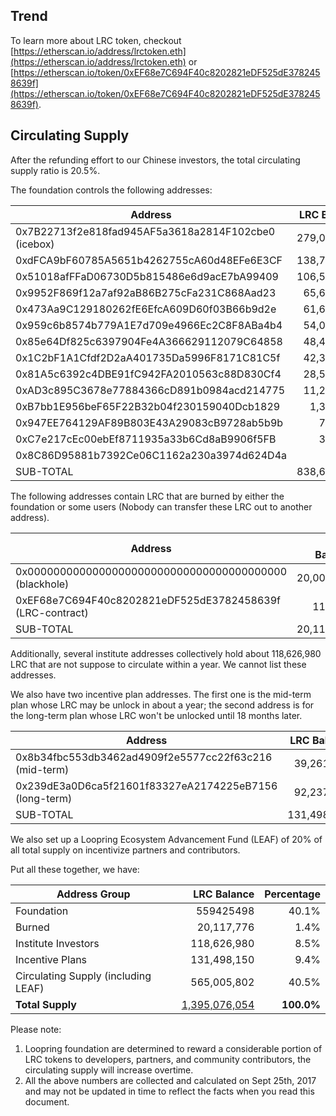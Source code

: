 
## Trend

<script type="text/javascript" src="https://files.coinmarketcap.com/static/widget/currency.js"></script>
<div class="coinmarketcap-currency-widget" data-currency="loopring" data-base="USD"  data-secondary="BTC"></div>

To learn more about LRC token, checkout [https://etherscan.io/address/lrctoken.eth](https://etherscan.io/address/lrctoken.eth) or 
[https://etherscan.io/token/0xEF68e7C694F40c8202821eDF525dE3782458639f](https://etherscan.io/token/0xEF68e7C694F40c8202821eDF525dE3782458639f).

## Circulating Supply

After the refunding effort to our Chinese investors, the total circulating supply ratio is 20.5%.

The foundation controls the following addresses:

|Address  | LRC Balance|
|------------- | -------------:|
0x7B22713f2e818fad945AF5a3618a2814F102cbe0 (icebox) |   279,015,212 |
0xdFCA9bF60785A5651b4262755cA60d48EFe6E3CF  |   138,768,403 |
0x51018afFFaD06730D5b815486e6d9acE7bA99409  |   106,527,780 |
0x9952F869f12a7af92aB86B275cFa231C868Aad23  |   65,646,211  |
0x473Aa9C129180262fE6EfcA609D60f03B66b9d2e  |   61,673,216  |
0x959c6b8574b779A1E7d709e4966Ec2C8F8ABa4b4  |   54,001,284  |
0x85e64Df825c6397904Fe4A366629112079C64858  |   48,460,979  |
0x1C2bF1A1Cfdf2D2aA401735Da5996F8171C81C5f  |   42,385,206  |
0x81A5c6392c4DBE91fC942FA2010563c88D830Cf4  |   28,505,011  |
0xAD3c895C3678e77884366cD891b0984acd214775  |   11,214,569  |
0xB7bb1E956beF65F22B32b04f230159040Dcb1829  |   1,378,402   |
0x947EE764129AF89B803E43A29083cB9728ab5b9b  |   782,294 |
0xC7e217cEc00ebEf8711935a33b6Cd8aB9906f5FB  |   301,426 |
0x8C86D95881b7392Ce06C1162a230a3974d624D4a  |   2,400   |
SUB-TOTAL   |   838,662,393 |   

The following addresses contain LRC that are burned by either the foundation or some users (Nobody can transfer these LRC out to another address).

|Address  | LRC Balance|
|------------- | -------------:|
0x0000000000000000000000000000000000000000 (blackhole)  |   20,000,000  |
0xEF68e7C694F40c8202821eDF525dE3782458639f (LRC-contract)   |   117,776 |
SUB-TOTAL   |   20,117,776  |   

Additionally, several institute addresses collectively hold about 118,626,980 LRC that are not suppose to circulate within a year. We cannot list these addresses.

We also have two incentive plan addresses. The first one is the mid-term plan whose LRC may be unlock in about a year; the second address is for the long-term plan whose LRC won't be unlocked until 18 months later.

|Address  | LRC Balance|
|------------- | -------------:|
0x8b34fbc553db3462ad4909f2e5577cc22f63c216 (mid-term)   |   39,261,025  |
0x239dE3a0D6ca5f21601f83327eA2174225eB7156 (long-term)  |   92,237,125  |
 SUB-TOTAL  |   131,498,150 |
 
We also set up a Loopring Ecosystem Advancement Fund (LEAF) of 20% of all total supply on incentivize partners and contributors.

Put all these together, we have:

|Address Group  | LRC Balance| Percentage|
|------------- | -------------:|-------------:|
Foundation  |   559425498   |   40.1%
Burned  |   20,117,776  |   1.4%
Institute Investors |   118,626,980 |   8.5%
Incentive Plans|    131,498,150 |   9.4%
Circulating Supply (including LEAF)|    565,005,802 |   40.5%
**Total Supply**    |   <a href="https://etherscan.io/token/0xEF68e7C694F40c8202821eDF525dE3782458639f">1,395,076,054</a>   |   **100.0%**

Please note:

1. Loopring foundation are determined to reward a considerable portion of LRC tokens to developers, partners, and community contributors, the circulating supply will increase overtime. 
2. All the above numbers are collected and calculated on Sept 25th, 2017 and may not be updated in time to reflect the facts when you read this document.